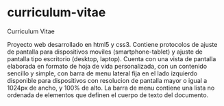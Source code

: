 # curriculum-vitae

Curriculum Vitae

Proyecto web desarrollado en html5 y css3. Contiene protocolos de ajuste de pantalla para dispositivos moviles (smartphone-tablet) y ajuste de pantalla tipo escritorio (desktop, laptop). Cuenta con una vista de pantalla elaborada en formato de hoja de vida personalizada, con un contenido sencillo y simple, con barra de menu lateral fija en el lado izquierdo disponible para dispositivos con resolucion de pantalla mayor o igual a 1024px de ancho, y 100% de alto. La barra de menu contiene una lista no ordenada de elementos que definen el cuerpo de texto del documento.
